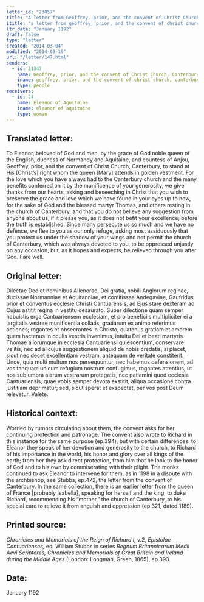 ```yaml
---
letter_id: "23857"
title: "A letter from Geoffrey, prior, and the convent of Christ Church, Canterbury (January 1192)"
ititle: "a letter from geoffrey, prior, and the convent of christ church, canterbury (january 1192)"
ltr_date: "January 1192"
draft: false
type: "letter"
created: "2014-03-04"
modified: "2014-09-19"
url: "/letter/147.html"
senders:
  - id: 21347
    name: Geoffrey, prior, and the convent of Christ Church, Canterbury
    iname: geoffrey, prior, and the convent of christ church, canterbury
    type: people
receivers:
  - id: 24
    name: Eleanor of Aquitaine
    iname: eleanor of aquitaine
    type: woman
---
```

<h2> Translated letter:</h2>To Eleanor, beloved of God and men, by the grace of God noble queen of the English, duchess of Normandy and Aquitaine, and countess of Anjou, Geoffrey, prior, and the convent of Christ Church, Canterbury, to stand at His [Christ’s] right whom the queen [Mary] attends in golden vestment.  For the love which you have always had to the Canterbury church and the many benefits conferred on it by the munificence of your generosity, we give thanks from our hearts, asking and beseeching in Christ that you wish to preserve the grace and love which we have found in your eyes up to now, for the sake of God and the blessed martyr Thomas, and others resting in the church of Canterbury, and that you do not believe any suggestion from anyone about us, if it please you, as it does not befit your excellence, before the truth is established.  Since many persecute us so much and we have no defence, we flee to you as our only refuge, asking most assiduously that you protect us under the shadow of your wings and not permit the church of Canterbury, which was always devoted to you, to be oppressed unjustly on any occasion, but, as it hopes and expects, be relieved through you after God.  Fare well.
<h2 class="mt-4"> Original letter:</h2>Dilectae Deo et hominibus Alienorae, Dei gratia, nobili Anglorum reginae, ducissae Normanniae et Aquitanniae, et comitissae Andegaviae, Gaufridus prior et conventus ecclesie Christi Cantuarensis, ad Ejus stare dexteram ad Cujus astitit regina in vestitu desaurato.  Super dilectione quam semper habuistis erga Cantuariensem ecclesiam, et pro beneficiis multipliciter ei a largitatis vestrae munificentia collatis, gratiarum ex animo referimus actiones; rogantes et obsecrantes in Christo, quatenus gratiam et amorem quem hactenus in oculis vestris invenimus, intuitu Dei et beati martyris Thomae aliorumque in ecclesia Cantuariensi quiescentium, conservare velitis, nec ad alicujus suggestionem aliquid de nobis credatis, si placet, sicut nec decet excellentiam vestram, antequam de veritate constiterit.  Unde, quia multi multum nos persequuntur, nec habemus defensionem, ad vos tanquam unicum refugium nostrum confugimus, rogantes attentius, ut nos sub umbra alarum vestrarum protegatis, nec patiamini quod ecclesia Cantuariensis, quae vobis semper devota exstitit, aliqua occasione contra justitiam deprimatur; sed, sicut sperat et exspectat, per vos post Deum relevetur.  Valete.
<h2 class="mt-4"> Historical context:</h2>Worried by rumors circulating about them, the convent asks for her continuing protection and patronage.  The convent also wrote to Richard in this instance for the same purpose (ep.394), but with certain differences:  to Eleanor they speak of her devotion and generosity to the church, to Richard of his importance in the world, his honor and glory over all kings of the earth; from her they ask direct protection, from him that he look to the honor of God and to his own by commiserating with their plight.  The monks continued to ask Eleanor to intervene for them, as in 1198 in a dispute with the archbishop, see Stubbs, ep.472, the letter from the convent of Canterbury.  In the same collection, there is an earlier letter from the queen of France [probably Isabella], speaking for herself and the king, to duke Richard, recommending his “mother,” the church of Canterbury, to his special care to relieve it from anguish and oppression (ep.321, dated 1189).
<h2 class="mt-4"> Printed source:</h2><p><em>Chronicles and Memorials of the Reign of Richard I,</em> v.2, <em>Epistolae Cantuarienses,</em> ed. William Stubbs in series <em>Regnum Britannicarum Medii Aevi Scriptores, Chronicles and Memorials of Great Britain and Ireland during the Middle Ages</em> (London: Longman, Green, 1865), ep.393.</p><h2 class="mt-4"> Date:</h2>January 1192